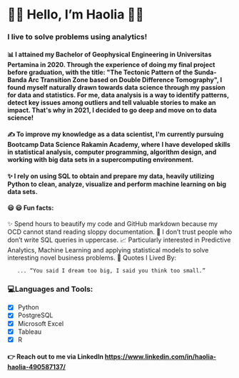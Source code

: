 
# :wave::wave:         Hello, I’m Haolia     :ok_woman:
### **I live to solve problems using analytics!** 

#### 📊 I attained my Bachelor of **Geophysical Engineering** in **Universitas Pertamina** in 2020. Through the experience of doing my final project before graduation, with the title: **"The Tectonic Pattern of the Sunda-Banda Arc Transition Zone based on Double Difference Tomography"**, I found myself naturally drawn towards data science through my passion for data and statistics. For me, data analysis is a way to identify patterns, detect key issues among outliers and tell valuable stories to make an impact. That's why in 2021, I decided to go deep and move on to data science!

#### ✍️ To improve my knowledge as a data scientist, I'm currently pursuing Bootcamp Data Science Rakamin Academy, where I have developed skills in statistical analysis, computer programming, algorithm design, and working with big data sets in a supercomputing environment. 

#### ✨ I rely on using SQL to obtain and prepare my data, heavily utilizing Python to clean, analyze, visualize and perform machine learning on big data sets. 

#### :smiley: :smiley: **Fun facts:**

   ✨ Spend hours to beautify my code and GitHub markdown because my OCD cannot stand reading sloppy documentation.
   🤔 I don’t trust people who don’t write SQL queries in uppercase.
   📈 Particularly interested in Predictive Analytics, Machine Learning and applying statistical models to solve interesting novel business problems.
   :thought_balloon: Quotes I Lived By: 
```
   ... “You said I dream too big, I said you think too small.”
```

### :computer:Languages and Tools:
- [x] Python
- [x] PostgreSQL
- [x] Microsoft Excel
- [x] Tableau
- [x] R
#### 👉 Reach out to me via LinkedIn **https://www.linkedin.com/in/haolia-haolia-490587137/**


<!---
haolia/haolia is a ✨ special ✨ repository because its `README.md` (this file) appears on your GitHub profile.
You can click the Preview link to take a look at your changes.
--->

